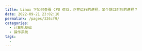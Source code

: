 ```yaml
---
title: Linux 下如何查看 CPU 荷载，正在运行的进程，某个端口对应的进程？
date: 2022-09-21 23:02:10
permalink: /pages/326cf9/
categories:
  - 计算机基础
  - 操作系统
tags:
  - 
---
```

